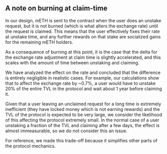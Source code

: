 ## A note on burning at claim-time

In our design, mETH is sent to the contract when the user does an unstake request, but it is not burned (which is what alters the exchange rate) until the request is claimed. This means that the user effectively fixes their rate at unstake time, and any further rewards on that stake are socialized gains for the remaining mETH holders.

As a consequence of burning at this point, it is the case that the delta for the exchange rate adjustment at claim time is slightly accelerated, and this scales with the amount of time between unstaking and claiming.

We have analyzed the effect on the rate and concluded that the difference is entirely negligible in realistic cases. For example, our calculations show that to affect the exchange rate by ~0.7%, a user would have to unstake 20% of the entire TVL in the protocol and wait about 1 year before claiming it.

Given that a user leaving an unclaimed request for a long time is extremely inefficient (they have locked money which is not earning rewards) and the TVL of the protocol is expected to be very large, we consider the likelihood of this affecting the protocol extremely small. In the normal case of a user unstaking a fraction of the TVL and claiming after a few days, the effect is almost immeasurable, so we do not consider this an issue.

For reference, we made this trade-off because it simplifies other parts of the protocol mechanics.
